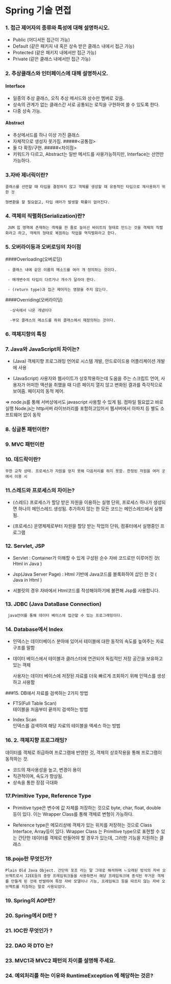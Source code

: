 # Spring 기술 면접

### 1. 접근 제어자의 종류와 특성에 대해 설명하시오.

* Public (어디서든 접근이 가능)
* Default (같은 패키지 내 혹은 상속 받은 클래스 내에서 접근 가능)
* Protected (같은 패키지 내에서만 접근 가능)
* Private (같은 클래스 내에서만 접근 가능)
### 2. 추상클래스와 인터페이스에 대해 설명하시오.   
 #### Interface
- 일종의 추상 클래스, 오직 추상 메서드와 상수만 멤버로 갖음.
- 상속의 관계가 없는 클래스간 서로 공통되는 로직을 구현하여 쓸 수 있도록 한다.
- 다중 상속 가능.
#### Abstract
- 추상메서드를 하나 이상 가진 클래스
- 자체적으로 생성자 못가짐.
#####<공통점>
- 둘 다 확장/구현.
#####<차이점>
- 키워드가 다르고, Abstract는 일반 메서드를 사용가능하지만, Interface는 선언만 가능하다.
### 3.자바 제너릭이란?
```
클래스를 선언할 때 타입을 결정하지 않고 객체를 생성할 때 유동적인 타입으로 재사용하기 위한 것

형변환을 할 필요없고, 타입 에러가 발생할 확률이 없어진다.

```
### 4. 객체의 직렬화(Serialization)란?
```
 JVM 힙 영역에 존재하는 객체를 한 줄로 늘어선 바이트의 형태로 만드는 것을 객체의 직렬화라고 하고, 객체의 형태로 복원하는 작업을 역직렬화라고 한다.
```
### 5. 오버라이등과 오버로딩의 차이점

####Overloading(오버로딩)
```
 - 클래스 내에 같은 이름의 메소드를 여러 개 정의하는 것이다.

 - 매개변수의 타입이 다르거나 개수가 달라야 한다.

 - (return type)과 접근 제어자는 영향을 주지 않는다.
```
   ####Overriding(오버라이딩)
```
  -상속에서 나온 개념이다

  -부모 클래스의 메소드를 하위 클래스에서 재정의하는 것이다.
```
### 6. 객체지향의 특징

### 7. Java와 JavaScript의 차이는?
 * (Java) 객체지향 프로그래밍 언어로 시스템 개발, 안드로이드용 어플리케이션 개발에 사용

 * (JavaScript) 사용자와 웹사이트가 상호작용하는데 도움을 주는 스크립트 언어, 사용자가 어떠한 액션을 취했을 때 다른 페이지 열지 않고 변화된 결과를 즉각적으로 보여줌. 페이지의 동적 제어.

 => node.js를 통해 서버상에서도 javascript 사용할 수 있게 됨. 컴파일 필요없고 바로 실행
 Node.js는 http서버 라이브러리를 포함하고있어서 웹서버에서 아파치 등 별도 소프트웨어 없이 동작

### 8. 싱글톤 패턴이란?
### 9. MVC 패턴이란
### 10. 데드락이란?
```
무한 교착 상태. 프로세스가 자원을 얻지 못해 다음처리를 하지 못함. 한정된 자원을 여러 곳에서 이용 시
```

### 11.스레드와 프로세스의 차이는?

* (스레드) 프로세스가 할당 받은 자원을 이용하는 실행 단위, 프로세스 하나가 생성되면 하나의 메인스레드 생성됨. 추가하지 않는 한 모든 코드는 메인스레드에서 실행됨.

* (프로세스) 운영체제로부터 자원을 할당 받는 작업의 단위, 컴퓨터에서 실행중인 프로그램

### 12. Servlet, JSP

  * Servlet : Container가 이해할 수 있게 구성된 순수 자바 코드로만 이루어진 것( Html in Java )

  * Jsp(Java Server Page) : Html 기반에 Java코드를 블록화하여 삽인 한 것 ( Java in Html )

 * 서블릿의 경우 자바에서 Html코드를 작성해야하기에 불편해 Jsp를 사용합니다.

### 13. JDBC (Java DataBase Connection)
```
 java언어를 통해 데이터 베이스에 접근할 수 있는 프로그래밍이다.
```
### 14. Database에서 Index

 * 인덱스는 데이터베이스 분야에 있어서 테이블에 대한 동작의 속도를 높여주는 자료구조를 말함

*  데이터 베이스에서 테이블과 클러스터에 연관되어 독립적인 저장 공간을 보유하고 있는 객체

   사용자는 데이터 베이스에 저장된 자료를 더욱 빠르게 조회하기 위해 인덱스를 생성하고 사용함

###15. DB에서 자료를 검색하는 2가지 방법

 * FTS(Full Table Scan)   
   테이블을 처음부터 끝까지 검색하는 방법

 * Index Scan   
  인덱스를 검색하여 해당 자료의 테이블을 액세스 하는 방법

### 16. 2. 객체지향 프로그래밍?
 데이터를 객체로 취급하여 프로그램에 반영한 것, 객체의 상호작용을 통해 프로그램이 동작하는 것.
- 코드의 재사용성을 높고, 변경이 용이
- 직관적이며, 속도가 향상됨.
- 상속을 통한 장점 극대화

### 17.Primitive Type, Reference Type
 * Primitive type은 변수에 값 자체를 저장하는 것으로 byte, char, float, double 등이 있다. 이는 Wrapper Class를 통해 객체로 변형이 가능하다.   

 * Reference type은 메모리상에 객체가 있는 위치를 저장하는 것으로 Class Interface, Array등이 있다. Wrapper Class 는 Primitive type으로 표현할 수 있는 간단한 데이터를 객체로 만들어야 할 경우가 있는데, 그러한 기능을 지원하는 클래스
### 18.pojo란 무엇인가?
```
Plain Old Java Object. 간단히 포조 라는 말 그대로 해석하며 ㄴ오래된 방식의 자바 오브젝트로서 J2EE등의 중량 프레임워크들을 사용하면서 해당 프레임워크에 종석된 무거운 객체를 만들게 된 것에 반발하여 특정 자바 모델이나 기능, 프레임워크 등을 따르지 않는 자바 오브젝트를 지칭하는 말로 사용되었다.
```
### 19. Spring의 AOP란?
### 20. Spring에서 DI란 ?
### 21. IOC란 무엇인가 ?
### 22. DAO 와 DTO 는?
### 23. MVC1과 MVC2 패턴의 차이를 설명해 주세요.
### 24. 예외처리를 하는 이유와 RuntimeException 에 해당하는 것은?
